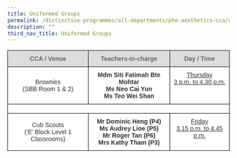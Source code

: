 ```yaml
---
title: Uniformed Groups
permalink: /distinctive-programmes/all-departments/phe-aesthetics-cca/cca/uniformed-groups/
description: ""
third_nav_title: Uniformed Groups
---
```

<style type="text/css">
.tg  {border-collapse:collapse;border-spacing:0;}
.tg td{border-color:black;border-style:solid;border-width:1px;font-family:Arial, sans-serif;font-size:14px;
  overflow:hidden;padding:10px 5px;word-break:normal;}
.tg th{border-color:black;border-style:solid;border-width:1px;font-family:Arial, sans-serif;font-size:14px;
  font-weight:normal;overflow:hidden;padding:10px 5px;word-break:normal;}
.tg .tg-dm6r{background-color:#FFF;color:#303030;text-align:center;vertical-align:middle}
.tg .tg-a4yv{background-color:#DDD;color:#666;font-weight:bold;text-align:center;vertical-align:top}
.tg .tg-jc2m{background-color:#FFF;color:#303030;font-weight:bold;text-align:center;vertical-align:top}
.tg .tg-epkd{background-color:#FFF;color:#303030;text-align:center;vertical-align:top}
.tg .tg-a8lp{background-color:#FFF;color:#303030;text-align:center;text-decoration:underline;vertical-align:top}
</style>
<table class="tg">
<thead>
  <tr>
    <th class="tg-a4yv">CCA / Venue</th>
    <th class="tg-a4yv">Teachers-in-charge</th>
    <th class="tg-a4yv">Day / Time</th>
  </tr>
</thead>
<tbody>
  <tr>
    <td class="tg-dm6r">Brownies<br>(SBB Room 1 &amp; 2)</td>
    <td class="tg-jc2m">Mdm Siti Fatimah Bte Mohtar<br>Ms Neo Cai Yun<br>Ms Teo Wei Shan</td>
    <td class="tg-a8lp">Thursday<br>3 p.m. to 4.30 p.m.</td>
  </tr>
  <tr>
    <td class="tg-epkd" colspan="3"></td>
  </tr>
  <tr>
    <td class="tg-dm6r">Cub Scouts<br>('E' Block Level 1 Classrooms)</td>
    <td class="tg-jc2m">Mr Dominic Heng (P4)<br>Ms Audrey Lioe (P5)<br>Mr Roger Tan (P6)<br>Mrs Kathy Tham (P3)</td>
    <td class="tg-a8lp">Friday<br>3.15 p.m. to 4.45 p.m.</td>
  </tr>
</tbody>
</table>